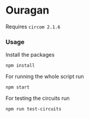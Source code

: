 # Ouragan

Requires `circom 2.1.6` 

### Usage

Install the packages
```
npm install
```

For running the whole script run
```
npm start
```

For testing the circuits run
```
npm run test-circuits
```



